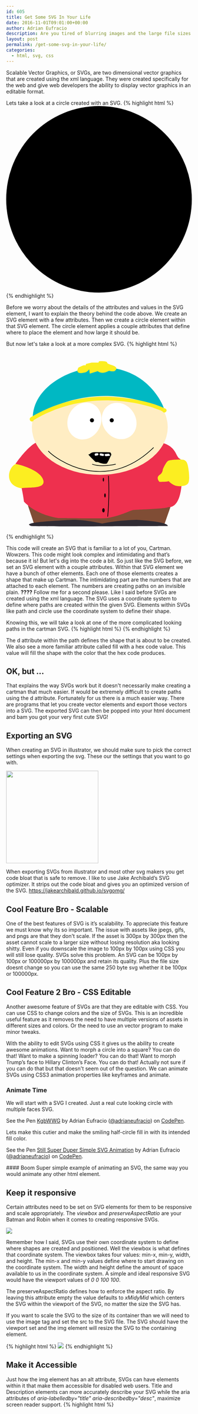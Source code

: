 ```yaml
---
id: 605
title: Get Some SVG In Your Life
date: 2016-11-01T09:01:00+00:00
author: Adrian Eufracio
description: Are you tired of blurring images and the large file sizes that come with assets delivered in JPEG and PNG. Well if your asset is a vector asset you should use the latest and greatest of what the web has to offer, SVG!
layout: post
permalink: /get-some-svg-in-your-life/
categories:
  - html, svg, css
---
```


Scalable Vector Graphics, or SVGs, are two dimensional vector graphics that are created using the xml language. They were created specifically for the web and give web developers the ability to display vector graphics in an editable format.

Lets take a look at a circle created with an SVG.
{% highlight html %}
<svg viewBox="0 0 200 200" xmlns="http://www.w3.org/2000/svg">
  <circle cx="100" cy="100" r="100"/>
</svg>
{% endhighlight %}

Before we worry about the details of the attributes and values in the SVG element, I want to explain the theory behind the code above. We create an SVG element with a few attributes. Then we create a circle element within that SVG element. The circle element applies a couple attributes that define where to place the element and how large it should be.

But now let's take a look at a more complex SVG.
{% highlight html %}
<svg xmlns="http://www.w3.org/2000/svg" viewBox="0 0 300 300">
<path fill="#804D35" d="M35 254.6l9.7 28.8 211 1.7 12-34L35 255"/>
<path fill="#2F2B33" d="M40 288c1.3 1.2 221 0 221 0s5.3-6.4-50.2-10c-34.4.8-55.7 6-55.7 6s-25-6-47-6c-91 4-69 8.8-68 10z"/>
<path fill="#EE304E" d="M15.2 187.8s20.3-30 36.2-35.4c3.6 1.2 189 1.5 198.3 1.2 26.8 5.8 23.5 24 31.6 26.4 1.8-.3 11 79.6-19.8 77.6-1.3 2.5-50.6 4-55.7 4.5s-21.4 10-43 13c-4.6 1-78.7 0-78.7 0s-34-4-55-26c-1-2 0-9-13-60z"/>
<ellipse cx="151.3" cy="128.9" fill="#FFEDC3" rx="109.8" ry="76.8"/><path fill="#00B8C3" d="M43 114.6c0-49 58-81 107-82 82.7-2 106.5 68.2 105.3 67.6C133.3 44.7 43 114.6 43 114.6z"/>
<path fill="#FCEE21" d="M44.3 117.7c43.7-26 94-35.7 144.5-30.4 16 1.7 32 5 47.6 9.8 4.5 2 9 3 13.4 5l3.5 2c-1 0 .3 0 .6 1 4 2 8-4.2 3-6.2-22-10-46-14.6-69-17-51-6.5-103 4.5-148 31-4 2.3-1 9 4 6.3zm72.4-84.4s9-4.8 10.4-3.8 2-2.3 2-2.3l9-2h11l1-2.3s12-1 13 2c0 4 15.7 4 15 10-2.5 8-12 2-13 4-11.4 6-17 0-17 0l-13 4-1-7s-3 5-8 5.3c-17.3 4-9-8.5-9-8.5zm-100.5 155C6 189.3-7 221 24 227.3c10.4-2.6 40 2 36-13s-33.8-24.2-44-26zm267.4-7s5-1 8 4 4.7 22.2 4 27.6-.6 10-13.8 11-18.8-9-19.8-8-14.2 1-14.2 1-7.4-7 1.3-12c4-3 4-8 4-8s5-12 9-14 22-2 22-2z"/>
<path fill="none" stroke="#000" stroke-miterlimit="10" d="M68 167.3c11 12 91 71 170.3-5.6m-73 45.6c2 36.4-1.3 65.6-1.3 65.6"/><ellipse cx="157.1" cy="213.4" rx="1" ry="3"/>
<ellipse cx="159.7" cy="238.7" rx="1.2" ry="3.3"/>
<ellipse cx="157.2" cy="262.7" rx="2" ry="3.4"/>
<path fill="none" stroke="#000" stroke-miterlimit="10" d="M139 188.5c15.7 5.5 38 0 38 0"/>
<ellipse cx="182.5" cy="119.1" fill="#FFF" transform="matrix(.81 -.587 .587 .81 -35.153 129.678)" rx="26.7" ry="30.5"/>
<ellipse cx="126.5" cy="119.1" fill="#FFF" transform="matrix(.884 .467 -.467 .884 70.21 -45.287)" rx="26.7" ry="30.5"/>
<circle cx="138.6" cy="117.9" r="3.3"/>
<circle cx="170.6" cy="117.9" r="3.3"/>
<path d="M134.7 172.4c3.4-3.5 7.7-3.2 7.7-3.2s24.2-.2 25.5.3 2 3 2 4.2c-1 1.4-5 10.7-7 13.3-2 1.8-9 0-9 0s-4-1-5-1.8c-.7-.3-3.4 0-4-.2s-11.5-10.6-12-12.3"/>
<path fill="#FFF" d="M149 172.3c-.2-1-1-1.7-1.8-1.5l-3 .5c-.8 0-1.3 1-1.2 2 .2 1 1 1.7 1.8 1.5l3-.5c1 0 1.4-1 1.2-2zm9 1.5c.2-.8-.3-1.6-1-1.8l-4.2-.8c-.7 0-1.5.4-1.6 1.2v.3c-.3.8.2 1.6 1 1.8l4 .8c.8 0 1.6-.4 1.7-1.2zm9-.4c0-1-.8-1.7-1.6-1.6l-5 .4c-.8 0-1.4 1-1.3 1.8 1 1 1 1.7 2 1.6l5-.4c1 0 2-1 2-1.8z"/>
</svg>
{% endhighlight %}

This code will create an SVG that is familiar to a lot of you, Cartman. Wowzers. This code might look complex and intimidating and that’s because it is! But let's dig into the code a bit. So just like the SVG before, we set an SVG element with a couple attributes. Within that SVG element we have a bunch of other elements. Each one of those elements creates a shape that make up Cartman. The intimidating part are the numbers that are attached to each element. The numbers are creating paths on an invisible plain. **????** Follow me for a second please. Like I said before SVGs are created using the xml language. The SVG uses a coordinate system to define where paths are created within the given SVG. Elements within SVGs like path and circle use the coordinate system to define their shape. 

Knowing this, we will take a look at one of the more complicated looking paths in the cartman SVG.
{% highlight html %}
<path fill="#EE304E" d="M15.2 187.8s20.3-30 36.2-35.4c3.6 1.2 189 1.5 198.3 1.2 26.8 5.8 23.5 24 31.6 26.4 1.8-.3 11 79.6-19.8 77.6-1.3 2.5-50.6 4-55.7 4.5s-21.4 10-43 13c-4.6 1-78.7 0-78.7 0s-34-4-55-26c-1-2 0-9-13-60z"/>
{% endhighlight %}

The d attribute within the path defines the shape that is about to be created. We also see a more familiar attribute called fill with a hex code value. This value will fill the shape with the color that the hex code produces.

## OK, but ...
That explains the way SVGs work but it doesn't necessarily make creating a cartman that much easier. If would be extremely difficult to create paths using the d attribute. Fortunately for us there is a much easier way. There are programs that let you create vector elements and export those vectors into a SVG. The exported SVG can then be popped into your html document and bam you got your very first cute SVG!

## Exporting an SVG
When creating an SVG in illustrator, we should make sure to pick the correct settings when exporting the svg. These our the settings that you want to go with.

<img src="../img/posts/getSvg/svgSettings.png"  width="250" />

When exporting SVGs from illustrator and most other svg makers you get code bloat that is safe to remove. I like to use Jake Archibald’s SVG optimizer. It strips out the code bloat and gives you an optimized version of the SVG.
https://jakearchibald.github.io/svgomg/

## Cool Feature Bro - Scalable
One of the best features of SVG is it’s scalability. To appreciate this feature we must know why its so important. The issue with assets like jpegs, gifs, and pngs are that they don't scale. If the asset is 300px by 300px then the asset cannot scale to a larger size without losing resolution aka looking shitty. Even if you downscale the image to 100px by 100px using CSS you will still lose quality. SVGs solve this problem. An SVG can be 100px by 100px or 100000px by 100000px and retain its quality. Plus the file size doesnt change so you can use the same 250 byte svg whether it be 100px or 100000px.

## Cool Feature 2 Bro - CSS Editable
Another awesome feature of SVGs are that they are editable with CSS. You can use CSS to change colors and the size of SVGs. This is an incredible useful feature as it removes the need to have multiple versions of assets in different sizes and colors. Or the need to use an vector program to make minor tweaks.

With the ability to edit SVGs using CSS it gives us the ability to create awesome animations. Want to morph a circle into a square? You can do that! Want to make a spinning loader? You can do that! Want to morph Trump’s face to Hillary Clinton’s Face. You can do that! Actually not sure if you can do that but that doesn't seem out of the question. We can animate SVGs using CSS3 animation properties like keyframes and animate.

### Animate Time
We will start with a SVG I created. Just a real cute looking circle with multiple faces SVG. 

<p data-height="300" data-theme-id="20621" data-slug-hash="KgbWWG" data-default-tab="css,result" data-user="adrianeufracio" data-embed-version="2" data-pen-title="KgbWWG" class="codepen">See the Pen <a href="http://codepen.io/adrianeufracio/pen/KgbWWG/">KgbWWG</a> by Adrian Eufracio (<a href="http://codepen.io/adrianeufracio">@adrianeufracio</a>) on <a href="http://codepen.io">CodePen</a>.</p>
<script async src="https://production-assets.codepen.io/assets/embed/ei.js"></script>


Lets make this cutier and make the smiling half-circle fill in with its intended fill color.
<p data-height="300" data-theme-id="20621" data-slug-hash="bBbbBE" data-default-tab="html,result" data-user="adrianeufracio" data-embed-version="2" data-pen-title="Still Super Duper Simple SVG Animation" class="codepen">See the Pen <a href="http://codepen.io/adrianeufracio/pen/bBbbBE/">Still Super Duper Simple SVG Animation</a> by Adrian Eufracio (<a href="http://codepen.io/adrianeufracio">@adrianeufracio</a>) on <a href="http://codepen.io">CodePen</a>.</p>
<script async src="https://production-assets.codepen.io/assets/embed/ei.js"></script>
#### Boom
Super simple example of animating an SVG, the same way you would animate any other html element. 

## Keep it responsive
Certain attributes need to be set on SVG elements for them to be responsive and scale appropriately. The <i class="code-term">viewbox</i> and <i class="code-term">preserveAspectRatio</i> are your Batman and Robin when it comes to creating responsive SVGs. 

<img src="http://i.giphy.com/KClrIEFayJMiI.gif" />

Remember how I said, SVGs use their own coordinate system to define where shapes are created and positioned. Well the viewbox is what defines that coordinate system. The viewbox takes four values: min-x, min-y, width, and height. The min-x and min-y values define where to start drawing on the coordinate system. The width and height define the amount of space available to us in the coordinate system. A simple and ideal responsive SVG would have the viewport values of <i class="code-term">0 0 100 100</i>. 


The preserveAspectRatio defines how to enforce the aspect ratio. By leaving this attribute empty the value defaults to <i class="code-term">xMidyMid</i> which centers the SVG within the viewport of the SVG, no matter the size the SVG has.

If you want to scale the SVG to the size of its container than we will need to use the image tag and set the src to the SVG file. The SVG should have the viewport set and the img element will resize the SVG to the containing element.

{% highlight html %}
<img src=”circle.svg” />
{% endhighlight %}


## Make it Accessible
Just how the img element has an alt attribute, SVGs can have elements within it that make them accessible for disabled web users.
Title and Description elements can more accurately describe your SVG while the aria attributes of <i class="code-term">aria-labelledby="title" aria-describedby="desc"</i>, maximize screen reader support.
{% highlight html %}
<svg version="1.1" width="300" height="200" aria-labelledby="title desc" role="img">
  <title id="title">Circle</title>
  <desc id="desc">A simple circle to show an SVG examlple.</desc>
  <circle cx="100" cy="100" r="100"/>
</svg>
{% endhighlight %}

There is really a lot that you can do with SVGs and a lot to learn when implementing SVGs depending on your particular implementation. I plan on doing more tutorials on SVGs but I also highly recommend the following blog posts that go more into detail regarding SVGs.

### Recommended Articles
* <a href="https://www.smashingmagazine.com/2014/11/styling-and-animating-svgs-with-css/" target="_blank">Styling and Animating SVGs</a>
* <a href="https://abookapart.com/products/practical-svg" target="_blank">Practical SVG</a>
* <a href="https://developer.mozilla.org/en-US/docs/Web/SVG/Attribute/viewBox" target="_blank">Viewbox explained</a>
* <a href="https://developer.mozilla.org/en-US/docs/Web/SVG/Attribute/preserveAspectRatio" target="_blank">PreserveAspectRatio explained</a>